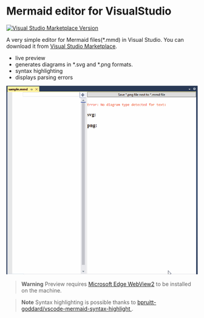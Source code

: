 # Mermaid editor for VisualStudio

[![Visual Studio Marketplace Version](https://img.shields.io/visual-studio-marketplace/v/NeVeS.MermaidEditorForVisualStudio?color=%230429FF&label=Mermaid%20editor)](https://marketplace.visualstudio.com/items?itemName=NeVeS.MermaidEditorForVisualStudio)

A very simple editor for Mermaid files(*.mmd) in Visual Studio. You can download it from [Visual Studio Marketplace](https://marketplace.visualstudio.com/items?itemName=NeVeS.MermaidEditorForVisualStudio). 
- live preview 
- generates diagrams in *.svg and *.png formats. 
- syntax highlighting
- displays parsing errors

![NTypewriter LivePreview](Documentation/MermaidEditorForVisualStudio.sampleusecase.gif)

> **Warning**
Preview requires [Microsoft Edge WebView2](https://developer.microsoft.com/en-us/microsoft-edge/webview2/) to be installed on the machine.

> **Note**
Syntax highlighting is possible thanks to [bpruitt-goddard/vscode-mermaid-syntax-highlight
](https://github.com/bpruitt-goddard/vscode-mermaid-syntax-highlight).


